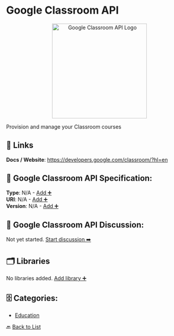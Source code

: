 # Google Classroom API
<p align="center">
    <img width="256" src="https://raw.githubusercontent.com/apis-list/apis-list/main/apis/google-classroom-api/logo_256x256.png" alt="Google Classroom API Logo"/>
</p>
Provision and manage your Classroom courses

##  🔗 Links
**Docs / Website**: https://developers.google.com/classroom/?hl=en

## 🧬 Google Classroom API Specification:
**Type**: N/A - [Add ➕](https://github.com/apis-list/apis-list/edit/main/apis.yaml#L8460)  
**URI**: N/A - [Add ➕](https://github.com/apis-list/apis-list/edit/main/apis.yaml#L8460)  
**Version**: N/A - [Add ➕](https://github.com/apis-list/apis-list/edit/main/apis.yaml#L8460)

## 💬 Google Classroom API Discussion:
Not yet started. [Start discussion ➡️](https://github.com/apis-list/apis-list/discussions/new)

## 🗂️ Libraries

No libraries added. [Add library ➕](https://github.com/apis-list/apis-list/edit/main/apis.yaml#L8460)    


## 🗄️ Categories:
- [Education](https://github.com/apis-list/apis-list#education-)

🔙  [Back to List](https://github.com/apis-list/apis-list)
